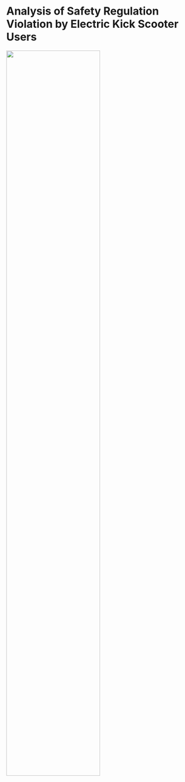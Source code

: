 # Analysis of Safety Regulation Violation by Electric Kick Scooter Users
<img src="https://github.com/user-attachments/assets/a2077f42-7964-4661-a221-96f2eb9080aa" width=70%>
